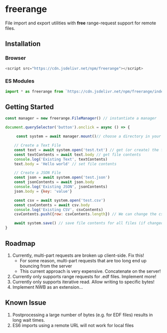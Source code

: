 # freerange
File import and export utilities with **free** range-request support for remote files.

## Installation
### Browser
```javascript
<script src="https://cdn.jsdelivr.net/npm/freerange"></script>
```

### ES Modules
```javascript
import * as freerange from `https://cdn.jsdelivr.net/npm/freerange/index.esm.js`
```

## Getting Started
```javascript
const manager = new freerange.FileManager() // instantiate a manager

document.querySelector('button').onclick = async () => {

     const system = await manager.mount()// choose a directory in your local filesystem

    // Create a Text File
    const text = await system.open('test.txt') // get (or create) the file
    const textContents = await text.body // get file contents
    console.log('Existing Text', textContents)
    text.body = 'Hello world' // set file contents

    // Create a JSON File
    const json = await system.open('test.json')
    const jsonContents = await json.body
    console.log('Existing JSON', jsonContents)
    json.body = {key: 'value'}

    const csv = await system.open('test.csv')
    const csvContents = await csv.body
    console.log('Existing CSV', csvContents)
    csvContents.push({row: csvContents.length}) // We can change the csvContent variable directly because it is an object reference

    await system.save() // save file contents for all files (if changed)
}
```

## Roadmap
1. Currently, multi-part requests are broken up client-side. Fix this!
    - For some reason, multi-part requests that are too long end up bouncing from the server
    - This current approach is very expensive. Concatenate on the server!
2. Currently only supports range requests for .edf files. Implement more!
3. Currently only supports iterative read. Allow writing to specific bytes!
4. Implement NWB as an extension...

## Known Issue
1. Postprocessing a large number of bytes (e.g. for EDF files) results in long wait times.
2. ES6 imports using a remote URL will not work for local files